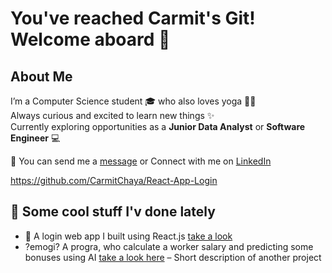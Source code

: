# You've reached Carmit's Git! Welcome aboard 🌺 

## About Me

I’m a Computer Science student 🎓 who also loves yoga 🧘‍♀️  
Always curious and excited to learn new things ✨  
Currently exploring opportunities as a **Junior Data Analyst** or **Software Engineer** 💻


📧 You can send me a [message](mailto:carmityehudai@gmail.com) or Connect with me on [LinkedIn](http://linkedin.com/in/carmit-chaya-yehudai-626027250) 

https://github.com/CarmitChaya/React-App-Login

## 🚀 Some cool stuff I'v done lately
- 📱 A login web app I built using React.js [take a look](https://github.com/CarmitChaya/React-App-Login)
- ?emogi? A progra, who calculate a worker salary and predicting some bonuses using AI [take a look here](https://github.com/your-username/other-project) – Short description of another project 

